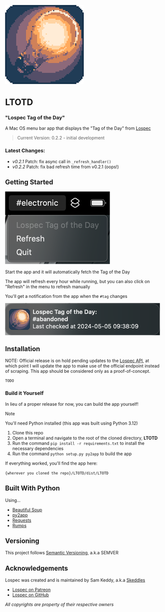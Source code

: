 <img src="src/appicon.png" alt="app icon - a stylized pixel-art image of a lightbulb"/>

# LTOTD
### "Lospec Tag of the Day"

A Mac OS menu bar app that displays the "Tag of the Day" from [Lospec](https://lospec.com)

> Current Version: 0.2.2 - initial development

### Latest Changes:
- *v0.2.1* Patch: fix async call in `_refresh_handler()`
- *v0.2.2* Patch: fix bad refresh time from v0.2.1 (oops!)

## Getting Started

<img src="screenshots/main.png" alt="a screenshot of the main application menu" />

Start the app and it will automatically fetch the Tag of the Day

The app will refresh every hour while running, but you can also click on "Refresh" in the menu to refresh manually

You'll get a notification from the app when the `#tag` changes

<img src="screenshots/notification.png" alt="a screenshot of a typical notification from this app" />

## Installation

NOTE: Official release is on hold pending updates to the [Lospec API](https://lospec.com/palettes/api), at which point I will update the app to make use of the official endpoint instead of scraping. This app should be considered only as a proof-of-concept.

    TODO

### Build it Yourself

In lieu of a proper release for now, you can build the app yourself!

> [!NOTE]
> You'll need Python installed (this app was built using Python 3.12)

1. Clone this repo
2. Open a terminal and navigate to the root of the cloned directory, **LTOTD**
3. Run the command `pip install -r requirements.txt` to install the necessary dependencies
4. Run the command `python setup.py py2app` to build the app

If everything worked, you'll find the app here:

`{wherever you cloned the repo}/LTOTD/dist/LTOTD`

## Built With Python

  Using...
  - [Beautiful Soup](https://beautiful-soup-4.readthedocs.io/en/latest/)
  - [py2app](https://py2app.readthedocs.io/en/latest/index.htm)
  - [Requests](https://requests.readthedocs.io/en/latest/)
  - [Rumps](https://github.com/jaredks/rumps?tab=readme-ov-file)
## Versioning

This project follows [Semantic Versioning](http://semver.org/), a.k.a SEMVER

## Acknowledgements

Lospec was created and is maintained by Sam Keddy, a.k.a [Skeddles](https://github.com/Skeddles)

- [Lospec on Patreon](https://www.patreon.com/lospec)
- [Lospec on GitHub](https://github.com/lospec)

*All copyrights are property of their respective owners*
